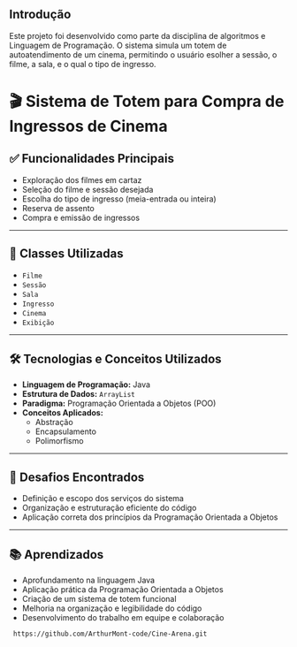 ## Introdução
Este projeto foi desenvolvido como parte da disciplina de algoritmos e Linguagem de Programação. 
O sistema simula um totem de autoatendimento de um cinema, permitindo o usuário esolher a sessão, o filme, a sala, e
o qual o tipo de ingresso.

# 🎬 Sistema de Totem para Compra de Ingressos de Cinema

## ✅ Funcionalidades Principais

- Exploração dos filmes em cartaz
- Seleção do filme e sessão desejada
- Escolha do tipo de ingresso (meia-entrada ou inteira)
- Reserva de assento
- Compra e emissão de ingressos

---

## 🧱 Classes Utilizadas

- `Filme`
- `Sessão`
- `Sala`
- `Ingresso`
- `Cinema`
- `Exibição`

---

## 🛠️ Tecnologias e Conceitos Utilizados

- **Linguagem de Programação:** Java  
- **Estrutura de Dados:** `ArrayList`  
- **Paradigma:** Programação Orientada a Objetos (POO)  
- **Conceitos Aplicados:**
  - Abstração
  - Encapsulamento
  - Polimorfismo

---

## 🚧 Desafios Encontrados

- Definição e escopo dos serviços do sistema
- Organização e estruturação eficiente do código
- Aplicação correta dos princípios da Programação Orientada a Objetos

---

## 📚 Aprendizados

- Aprofundamento na linguagem Java
- Aplicação prática da Programação Orientada a Objetos
- Criação de um sistema de totem funcional
- Melhoria na organização e legibilidade do código
- Desenvolvimento do trabalho em equipe e colaboração
```bash
 https://github.com/ArthurMont-code/Cine-Arena.git
